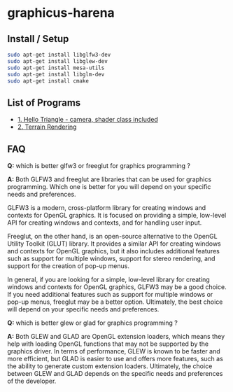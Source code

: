 # graphicus-harena

<!-- install -->
## Install / Setup

```bash
sudo apt-get install libglfw3-dev
sudo apt-get install libglew-dev
sudo apt-get install mesa-utils
sudo apt-get install libglm-dev
sudo apt-get install cmake
```

## List of Programs

- [1. Hello Triangle - camera, shader class included](Hello%20Triangle)
- [2. Terrain Rendering](Terrain%20Rendering)


<!-- faq -->
## FAQ
**Q:** which is better glfw3 or freeglut for graphics programming ?

**A:** Both GLFW3 and freeglut are libraries that can be used for graphics programming. Which one is better for you will depend on your specific needs and preferences.

GLFW3 is a modern, cross-platform library for creating windows and contexts for OpenGL graphics. It is focused on providing a simple, low-level API for creating windows and contexts, and for handling user input.

Freeglut, on the other hand, is an open-source alternative to the OpenGL Utility Toolkit (GLUT) library. It provides a similar API for creating windows and contexts for OpenGL graphics, but it also includes additional features such as support for multiple windows, support for stereo rendering, and support for the creation of pop-up menus.

In general, if you are looking for a simple, low-level library for creating windows and contexts for OpenGL graphics, GLFW3 may be a good choice. If you need additional features such as support for multiple windows or pop-up menus, freeglut may be a better option. Ultimately, the best choice will depend on your specific needs and preferences.

**Q:** which is better glew or glad for graphics programming ?

**A:** Both GLEW and GLAD are OpenGL extension loaders, which means they help with loading OpenGL functions that may not be supported by the graphics driver. In terms of performance, GLEW is known to be faster and more efficient, but GLAD is easier to use and offers more features, such as the ability to generate custom extension loaders. Ultimately, the choice between GLEW and GLAD depends on the specific needs and preferences of the developer.
